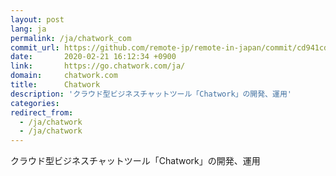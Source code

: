 ```yaml
---
layout: post
lang: ja
permalink: /ja/chatwork_com
commit_url: https://github.com/remote-jp/remote-in-japan/commit/cd941cda19893e105e655e37410ce88d64107212
date:       2020-02-21 16:12:34 +0900
link:       https://go.chatwork.com/ja/
domain:     chatwork.com
title:      Chatwork
description: 'クラウド型ビジネスチャットツール「Chatwork」の開発、運用'
categories: 
redirect_from:
  - /ja/chatwork
  - /ja/chatwork
---
```


<p>クラウド型ビジネスチャットツール「Chatwork」の開発、運用</p>
